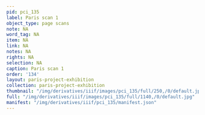 ```yaml
---
pid: pci_135
label: Paris scan 1
object_type: page scans
note: NA
word_tag: NA
item: NA
link: NA
notes: NA
rights: NA
selection: NA
caption: Paris scan 1
order: '134'
layout: paris-project-exhibition
collection: paris-project-exhibition
thumbnail: "/img/derivatives/iiif/images/pci_135/full/250,/0/default.jpg"
full: "/img/derivatives/iiif/images/pci_135/full/1140,/0/default.jpg"
manifest: "/img/derivatives/iiif/pci_135/manifest.json"
---
```

